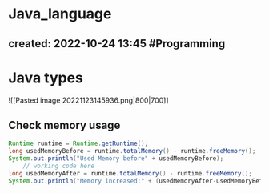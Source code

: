 

# Java_language
created: 2022-10-24 13:45
#Programming 
---
# Java types
![[Pasted image 20221123145936.png|800|700]]
## Check memory usage 

```java
Runtime runtime = Runtime.getRuntime();
long usedMemoryBefore = runtime.totalMemory() - runtime.freeMemory();
System.out.println("Used Memory before" + usedMemoryBefore);
    // working code here
long usedMemoryAfter = runtime.totalMemory() - runtime.freeMemory();
System.out.println("Memory increased:" + (usedMemoryAfter-usedMemoryBefore));
```


 
